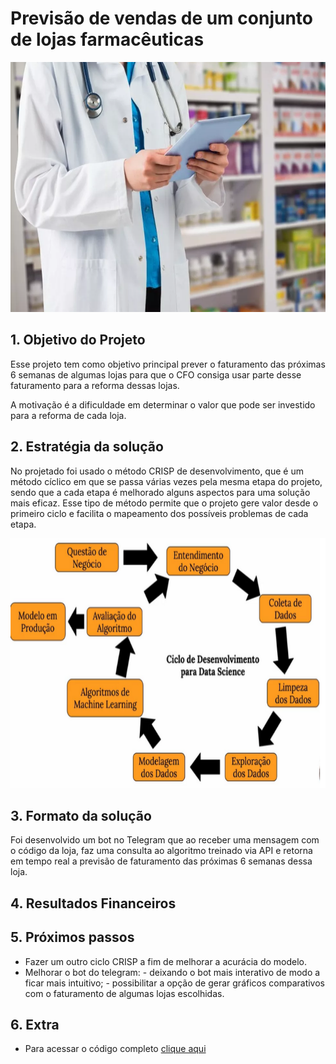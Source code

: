 # Previsão de vendas de um conjunto de lojas farmacêuticas 

<div align="center">
 <img height="400em" src="https://github.com/laaisfmaia/rossmann_project/blob/main/foto_capa.png">
</div>

## 1. Objetivo do Projeto

Esse projeto tem como objetivo principal prever o faturamento das próximas 6 semanas de algumas lojas para que o CFO consiga usar parte desse faturamento para a reforma dessas lojas. 

A motivação é a dificuldade em determinar o valor que pode ser investido para a reforma de cada loja. 

## 2. Estratégia da solução

No projetado foi usado o método CRISP de desenvolvimento, que é um método cíclico em que se passa várias vezes pela mesma etapa do projeto, sendo que a cada etapa é melhorado alguns aspectos para uma solução mais eficaz. Esse tipo de método permite que o projeto gere valor desde o primeiro ciclo e facilita o mapeamento dos possíveis problemas de cada etapa. 

<div align="center">
 <img height="400em" src="https://github.com/laaisfmaia/rossmann_project/blob/main/crisp.png">
</div>

## 3. Formato da solução

Foi desenvolvido um bot no Telegram que ao receber uma mensagem com o código da loja, faz uma consulta ao algoritmo treinado via API e retorna em tempo real a previsão de faturamento das próximas 6 semanas dessa loja. 


## 4. Resultados Financeiros


## 5. Próximos passos

- Fazer um outro ciclo CRISP a fim de melhorar a acurácia do modelo.
- Melhorar o bot do telegram:
       - deixando o bot mais interativo de modo a ficar mais intuitivo; 
       - possibilitar a opção de gerar gráficos comparativos com o faturamento de algumas lojas escolhidas. 

## 6. Extra

- Para acessar o código completo [clique aqui](https://github.com/laaisfmaia/rossmann_project/blob/main/projeto_completo.ipynb)
